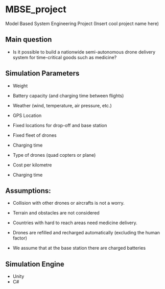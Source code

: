 # MBSE_project
Model Based System Engineering Project (Insert cool project name here)

## Main question 

- Is it possible to build a nationwide semi-autonomous drone delivery system for time-critical goods such as medicine? 

## Simulation Parameters 

- Weight 

- Battery capacity (and charging time between flights) 

- Weather (wind, temperature, air pressure, etc.) 

- GPS Location 

- Fixed locations for drop-off and base station 

- Fixed fleet of drones 

- Charging time 

- Type of drones (quad copters or plane) 

- Cost per kilometre 

- Charging time 

## Assumptions: 

- Collision with other drones or aircrafts is not a worry. 

- Terrain and obstacles are not considered 

- Countries with hard to reach areas need medicine delivery. 

- Drones are refilled and recharged automatically (excluding the human factor) 

- We assume that at the base station there are charged batteries 

## Simulation Engine
- Unity
- C#
